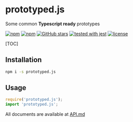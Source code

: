 # prototyped.js

Some common **Typescript ready** prototypes

[![npm](https://img.shields.io/npm/v/prototyped.js.svg)](https://www.npmjs.com/package/prototyped.js)
[![npm](https://img.shields.io/npm/dm/prototyped.js.svg)](https://www.npmjs.com/package/prototyped.js)
[![GitHub stars](https://img.shields.io/github/stars/ardalanamini/prototyped.js.svg)](https://github.com/ardalanamini/prototyped.js/stargazers)
[![tested with jest](https://img.shields.io/badge/tested_with-jest-99424f.svg)](https://github.com/facebook/jest)
[![license](https://img.shields.io/github/license/ardalanamini/prototyped.js.svg)](https://github.com/ardalanamini/prototyped.js/blob/master/LICENSE)

[TOC]

## Installation
```bash
npm i -s prototyped.js
```

## Usage
```javascript
require('prototyped.js');
import 'prototyped.js';
```

All documents are available at [API.md](https://github.com/ardalanamini/prototyped.js/blob/master/API.md)
